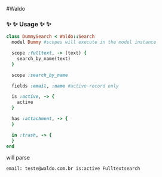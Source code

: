 #Waldo

### :sparkles: :sparkles: Usage :sparkles: :sparkles: 

```ruby
class DummySearch < Waldo::Search
  model Dummy #scopes will execute in the model instance

  scope :fulltext, -> (text) {
    search_by_name(text)
  }

  scope :search_by_name

  fields :email, :name #active-record only

  is :active, -> {
    active
  }

  has :attachment, -> {
  }

  in :trash, -> {
  }
end
```

will parse

`email: teste@waldo.com.br is:active Fulltextsearch`
